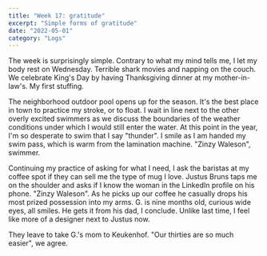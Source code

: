 ```yaml
---
title: "Week 17: gratitude"
excerpt: "Simple forms of gratitude"
date: "2022-05-01" 
category: "Logs"
---
```

The week is surprisingly simple. Contrary to what my mind tells me, I let my body rest on Wednesday. Terrible shark movies and napping on the couch. We celebrate King's Day by having Thanksgiving dinner at my mother-in-law's. My first stuffing.

The neighborhood outdoor pool opens up for the season. It's the best place in town to practice my stroke, or to float. I wait in line next to the other overly excited swimmers as we discuss the boundaries of the weather conditions under which I would still enter the water. At this point in the year, I'm so desperate to swim that I say "thunder". I smile as I am handed my swim pass, which is warm from the lamination machine. "Zinzy Waleson", swimmer. 

Continuing my practice of asking for what I need, I ask the baristas at my coffee spot if they can sell me the type of mug I love. Justus Bruns taps me on the shoulder and asks if I know the woman in the LinkedIn profile on his phone. "Zinzy Waleson". As he picks up our coffee he casually drops his most prized possession into my arms. G. is nine months old, curious wide eyes, all smiles. He gets it from his dad, I conclude. Unlike last time, I feel like more of a designer next to Justus now. 

They leave to take G.'s mom to Keukenhof. "Our thirties are so much easier", we agree. 

